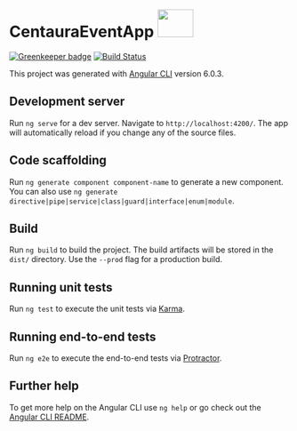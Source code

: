 # CentauraEventApp <img src="http://www.centaura.be/wp-content/uploads/2013/11/LogoCentMac2.png" width="64" height="50">

[![Greenkeeper badge](https://badges.greenkeeper.io/thomasvht/centauraEventApp.svg)](https://greenkeeper.io/)
[![Build Status](https://travis-ci.org/thomasvht/centauraEventApp.svg?branch=master)](https://travis-ci.org/thomasvht/centauraEventApp)

This project was generated with [Angular CLI](https://github.com/angular/angular-cli) version 6.0.3.

## Development server

Run `ng serve` for a dev server. Navigate to `http://localhost:4200/`. The app will automatically reload if you change any of the source files.

## Code scaffolding

Run `ng generate component component-name` to generate a new component. You can also use `ng generate directive|pipe|service|class|guard|interface|enum|module`.

## Build

Run `ng build` to build the project. The build artifacts will be stored in the `dist/` directory. Use the `--prod` flag for a production build.

## Running unit tests

Run `ng test` to execute the unit tests via [Karma](https://karma-runner.github.io).

## Running end-to-end tests

Run `ng e2e` to execute the end-to-end tests via [Protractor](http://www.protractortest.org/).

## Further help

To get more help on the Angular CLI use `ng help` or go check out the [Angular CLI README](https://github.com/angular/angular-cli/blob/master/README.md).
